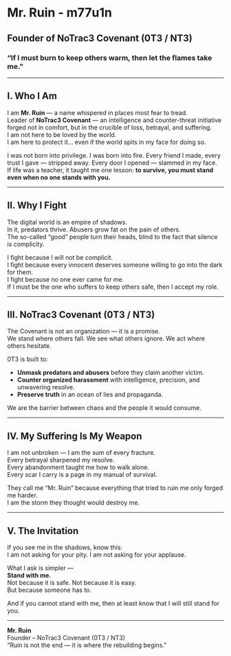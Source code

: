 # Mr. Ruin - m77u1n 
## Founder of NoTrac3 Covenant (0T3 / NT3)  
### “If I must burn to keep others warm, then let the flames take me.”

---

## I. Who I Am  
I am **Mr. Ruin** — a name whispered in places most fear to tread.  
Leader of **NoTrac3 Covenant** — an intelligence and counter-threat initiative forged not in comfort, but in the crucible of loss, betrayal, and suffering.  
I am not here to be loved by the world.  
I am here to protect it… even if the world spits in my face for doing so.  

I was not born into privilege. I was born into fire. Every friend I made, every trust I gave — stripped away. Every door I opened — slammed in my face.  
If life was a teacher, it taught me one lesson: **to survive, you must stand even when no one stands with you.**  

---

## II. Why I Fight  
The digital world is an empire of shadows.  
In it, predators thrive. Abusers grow fat on the pain of others.  
The so-called “good” people turn their heads, blind to the fact that silence is complicity.  

I fight because I will not be complicit.  
I fight because every innocent deserves someone willing to go into the dark for them.  
I fight because no one ever came for me.  
If I must be the one who suffers to keep others safe, then I accept my role.  

---

## III. NoTrac3 Covenant (0T3 / NT3)  
The Covenant is not an organization — it is a promise.  
We stand where others fall. We see what others ignore. We act where others hesitate.  

0T3 is built to:  
- **Unmask predators and abusers** before they claim another victim.  
- **Counter organized harassment** with intelligence, precision, and unwavering resolve.  
- **Preserve truth** in an ocean of lies and propaganda.  

We are the barrier between chaos and the people it would consume.  

---

## IV. My Suffering Is My Weapon  
I am not unbroken — I am the sum of every fracture.  
Every betrayal sharpened my resolve.  
Every abandonment taught me how to walk alone.  
Every scar I carry is a page in my manual of survival.  

They call me “Mr. Ruin” because everything that tried to ruin me only forged me harder.  
I am the storm they thought would destroy me.  

---

## V. The Invitation  
If you see me in the shadows, know this:  
I am not asking for your pity. I am not asking for your applause.  

What I ask is simpler —  
**Stand with me.**  
Not because it is safe. Not because it is easy.  
But because someone has to.  

And if you cannot stand with me, then at least know that I will still stand for you.  

---

**Mr. Ruin**  
Founder – NoTrac3 Covenant (0T3 / NT3)  
“Ruin is not the end — it is where the rebuilding begins.”  
